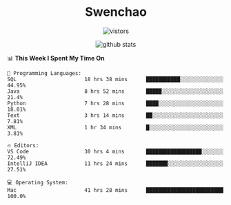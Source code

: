 <h1 align="center">Swenchao</h3>

<p align="center">
  <img src="https://visitor-badge.glitch.me/badge?page_id=Swenchao" alt="vistors" />
</p>

<p align="center">
  <img src="https://github-readme-stats.vercel.app/api?username=Swenchao&count_private=true&show_icons=true&theme=vue-dark&hide_title=true" alt="github stats" />
</p>

<!--START_SECTION:waka-->
📊 **This Week I Spent My Time On** 

```text
💬 Programming Languages: 
SQL                      18 hrs 38 mins      ███████████░░░░░░░░░░░░░░   44.95% 
Java                     8 hrs 52 mins       █████░░░░░░░░░░░░░░░░░░░░   21.4% 
Python                   7 hrs 28 mins       ████░░░░░░░░░░░░░░░░░░░░░   18.01% 
Text                     3 hrs 14 mins       ██░░░░░░░░░░░░░░░░░░░░░░░   7.81% 
XML                      1 hr 34 mins        █░░░░░░░░░░░░░░░░░░░░░░░░   3.81%

🔥 Editors: 
VS Code                  30 hrs 4 mins       ██████████████████░░░░░░░   72.49% 
IntelliJ IDEA            11 hrs 24 mins      ███████░░░░░░░░░░░░░░░░░░   27.51%

💻 Operating System: 
Mac                      41 hrs 28 mins      █████████████████████████   100.0%

```


<!--END_SECTION:waka-->
